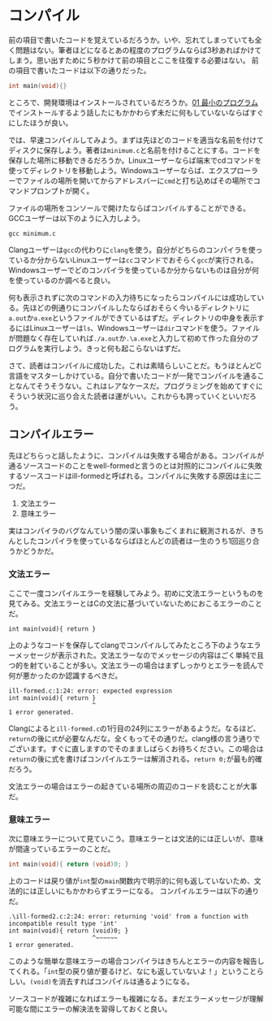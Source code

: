 # コンパイル

前の項目で書いたコードを覚えているだろうか。いや、忘れてしまっていても全く問題はない。筆者ほどになるとあの程度のプログラムならば3秒あればかけてしまう。思い出すために５秒かけて前の項目とここを往復する必要はない。
前の項目で書いたコードは以下の通りだった。

```C
int main(void){}
```

ところで、開発環境はインストールされているだろうか。[01 最小のプログラム](01_minimum-program.md)でインストールするよう話したにもかかわらず未だに何もしていないならばすぐにしたほうが良い。

では、早速コンパイルしてみよう。まずは先ほどのコードを適当な名前を付けてディスクに保存しよう。著者は`minimum.c`と名前を付けることにする。コードを保存した場所に移動できるだろうか。Linuxユーザーならば端末でcdコマンドを使ってディレクトリを移動しよう。Windowsユーザーならば、エクスプローラーでファイルの場所を開いてからアドレスバーに`cmd`と打ち込めばその場所でコマンドプロンプトが開く。

ファイルの場所をコンソールで開けたならばコンパイルすることができる。GCCユーザーは以下のように入力しよう。

```
gcc minimum.c
```

Clangユーザーは`gcc`の代わりに`clang`を使う。自分がどちらのコンパイラを使っているか分からないLinuxユーザーは`cc`コマンドでおそらく`gcc`が実行される。Windowsユーザーでどのコンパイラを使っているか分からないものは自分が何を使っているのか調べると良い。

何も表示されずに次のコマンドの入力待ちになったらコンパイルには成功している。先ほどの例通りにコンパイルしたならばおそらく今いるディレクトリに`a.out`か`a.exe`というファイルができているはずだ。ディレクトリの中身を表示するにはLinuxユーザーは`ls`、Windowsユーザーは`dir`コマンドを使う。ファイルが問題なく存在していれば`./a.out`か`.\a.exe`と入力して初めて作った自分のプログラムを実行しよう。きっと何も起こらないはずだ。

さて、読者はコンパイルに成功した。これは素晴らしいことだ。もうほとんどC言語をマスターしかけている。自分で書いたコードが一発でコンパイルを通ることなんてそうそうない。これはレアなケースだ。プログラミングを始めてすぐにそういう状況に巡り合えた読者は運がいい。これからも誇っていくといいだろう。

## コンパイルエラー

先ほどちらっと話したように、コンパイルは失敗する場合がある。コンパイルが通るソースコードのことをwell-formedと言うのとは対照的にコンパイルに失敗するソースコードはill-formedと呼ばれる。コンパイルに失敗する原因は主に二つだ。

1. 文法エラー
2. 意味エラー

実はコンパイラのバグなんていう闇の深い事象もごくまれに観測されるが、きちんとしたコンパイラを使っているならばほとんどの読者は一生のうち1回巡り合うかどうかだ。


### 文法エラー

ここで一度コンパイルエラーを経験してみよう。初めに文法エラーというものを見てみる。文法エラーとはCの文法に基づいていないためにおこるエラーのことだ。

```
int main(void){ return }
```

上のようなコードを保存してclangでコンパイルしてみたところ下のようなエラーメッセージが表示された。文法エラーなのでメッセージの内容はごく単純で且つ的を射ていることが多い。文法エラーの場合はまずしっかりとエラーを読んで何が悪かったのか認識するべきだ。

```
ill-formed.c:1:24: error: expected expression
int main(void){ return }
                       ^
1 error generated.
```

Clangによると`ill-formed.c`の1行目の24列にエラーがあるようだ。なるほど、`return`の後に`式`が必要なんだな。全くもってその通りだ。clang様の言う通りでございます。すぐに直しますのでそのまましばらくお待ちください。この場合は`return`の後に式を書けばコンパイルエラーは解消される。`return 0;`が最も的確だろう。

文法エラーの場合はエラーの起きている場所の周辺のコードを読むことが大事だ。

### 意味エラー

次に意味エラーについて見ていこう。意味エラーとは文法的には正しいが、意味が間違っているエラーのことだ。

```C
int main(void){ return (void)0; }
```

上のコードは戻り値が`int`型の`main`関数内で明示的に何も返していないため、文法的には正しいにもかかわらずエラーになる。
コンパイルエラーは以下の通りだ。

```
.\ill-formed2.c:2:24: error: returning 'void' from a function with incompatible result type 'int'
int main(void){ return (void)0; }
                       ^~~~~~~
1 error generated.
```

このような簡単な意味エラーの場合コンパイラはきちんとエラーの内容を報告してくれる。「`int`型の戻り値が要るけど、なにも返していないよ！」ということらしい。`(void)`を消去すればコンパイルは通るようになる。

ソースコードが複雑になればエラーも複雑になる。まだエラーメッセージが理解可能な間にエラーの解決法を習得しておくと良い。
